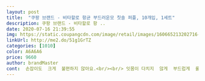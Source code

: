 ```yaml
---
layout: post 
title:  "쿠팡 브랜드 - 비타할로 항균 부드러운모 칫솔 퍼플, 10개입, 1세트" 
description: 쿠팡 브랜드 - 비타할로 항 ..
date: 2020-07-16 21:39:55 
img: https://static.coupangcdn.com/image/retail/images/160665213202716-2658b5dc-801c-496d-8d32-c51c775df496.jpg 
linkUrl: http://me2.do/51g1GrTZ 
categories: [1010] 
color: A6A6A6 
price: 9660 
author: brandMaster 
cont:  손잡이도  크게  불편하지 않아요.<br/><br/> 잇몸이 다치지  않게  부드럽게  롤링해서  쓰고  있어요.<br/><br/> 잇몸이 약하지만 그래도 닦이는  느낌은 미세모죠.<br/><br/>그리고 칫솔모가 작은편입니다<br/>금액대비 품질이 좋아서 가성비 갑입니다.<br/><br/>다 쓰고나면 또 구매할 예정입니다.<br/><br/>대형마트에서 여러 상품들 비교해보고 또 특가로 나온 좋은 제품있음 사놓고 항상 그랬는데 온라인으로 칫솔 구매는 첨인지라 모양만 보고서는 섣불리 판단할 수가 없더라구요 그래서 한달정도 사용해보고 후기씁니다<br/>모두 예쁩니다.<br/><br/>미세모라 치아 사이에 낀것들은 거의다 제거가 됩니다<br/>미세모를  쓰고 있는데  호기심에  부드러운모도  샀어요.<br/>  작지만  하나씩  닦기도  좋고  어금니도  불편없이  잘닦여요.<br/> 두개다  별차이는  없고 칫솔모가 차이가  있는데 잇몸이 튼튼하신분은  미세모로 약한신분은  부드러운 칫솔을 쓰기에 셔도  무방할거  같네요.<br/> (개인적 생각입니다.<br/>)<br/>부드럽지만 그렇다고 약해빠져서 쉽게 닳아버리진 않았구요<br/>사실 칫솔을 이렇게 구매해보긴 첨입니다.<br/><br/>색상이 퍼플 계통으로 3 3 4개 진하기가 다릅니다.<br/><br/>오자마자 한번 닦아봤는데 일단 칫솔모가 작아서 어금니 닦을때 좋았음.<br/> 미세모라 잇몸 상하지도 않을듯.<br/> 특별한건 없지만 기본에 충실한 칫솔이라 여겨짐<br/>일단 10개가 원통속에 들어있어 하나씩 꺼내쓰기 좋구요<br/> 
---
```

 